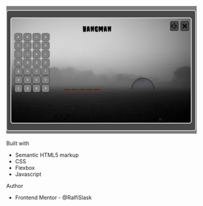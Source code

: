 
![Hangman](./Hangman.png)


Built with

- Semantic HTML5 markup
- CSS
- Flexbox
- Javascript

Author

- Frontend Mentor - @RalfiSlask


